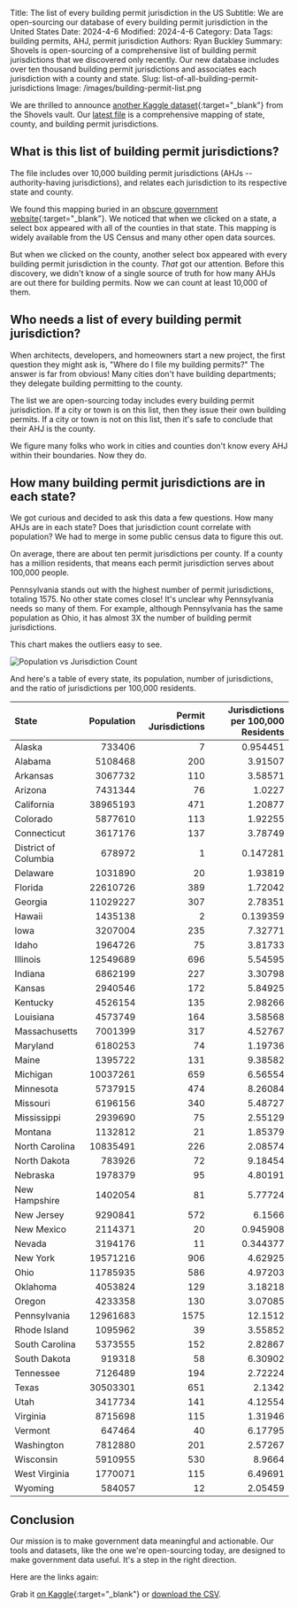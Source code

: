 Title: The list of every building permit jurisdiction in the US
Subtitle: We are open-sourcing our database of every building permit jurisdiction in the United States
Date: 2024-4-6
Modified: 2024-4-6
Category: Data
Tags: building permits, AHJ, permit jurisdiction
Authors: Ryan Buckley
Summary: Shovels is open-sourcing of a comprehensive list of building permit jurisdictions that we discovered only recently. Our new database includes over ten thousand building permit jurisdictions and associates each jurisdiction with a county and state.
Slug: list-of-all-building-permit-jurisdictions
Image: /images/building-permit-list.png


We are thrilled to announce [another Kaggle dataset](https://www.kaggle.com/datasets/rbucks/building-permit-jurisdictions-in-the-united-states){:target="_blank"} from the Shovels vault. Our [latest file]({static}/images/jurisdiction_mappings.csv) is a comprehensive mapping of state, county, and building permit jurisdictions.

## What is this list of building permit jurisdictions?

The file includes over 10,000 building permit jurisdictions (AHJs -- authority-having jurisdictions), and relates each jurisdiction to its respective state and county. 

We found this mapping buried in an [obscure government website](https://socds.huduser.gov/permits/){:target="_blank"}. We noticed that when we clicked on a state, a select box appeared with all of the counties in that state. This mapping is widely available from the US Census and many other open data sources. 

But when we clicked on the county, another select box appeared with every building permit jurisdiction in the county. *That* got our attention. Before this discovery, we didn't know of a single source of truth for how many AHJs are out there for building permits. Now we can count at least 10,000 of them.

## Who needs a list of every building permit jurisdiction? 

When architects, developers, and homeowners start a new project, the first question they might ask is, "Where do I file my building permits?" The answer is far from obvious! Many cities don't have building departments; they delegate building permitting to the county.

The list we are open-sourcing today includes every building permit jurisdiction. If a city or town is on this list, then they issue their own building permits. If a city or town is not on this list, then it's safe to conclude that their AHJ is the county. 

We figure many folks who work in cities and counties don't know every AHJ within their boundaries. Now they do.

## How many building permit jurisdictions are in each state? 

We got curious and decided to ask this data a few questions. How many AHJs are in each state? Does that jurisdiction count correlate with population? We had to merge in some public census data to figure this out. 

On average, there are about ten permit jurisdictions per county. If a county has a million residents, that means each permit jurisdiction serves about 100,000 people. 

Pennsylvania stands out with the highest number of permit jurisdictions, totaling 1575. No other state comes close! It's unclear why Pennsylvania needs so many of them. For example, although Pennsylvania has the same population as Ohio, it has almost 3X the number of building permit jurisdictions. 

This chart makes the outliers easy to see.

![Population vs Jurisdiction Count]({static}/images/jurisdictions-vs-population.png)

And here's a table of every state, its population, number of jurisdictions, and the ratio of jurisdictions per 100,000 residents.

| State                |   Population |   Permit Jurisdictions |   Jurisdictions per 100,000 Residents |
|:---------------------|-------------:|-----------------------:|--------------------------------------:|
| Alaska               |       733406 |                      7 |                              0.954451 |
| Alabama              |      5108468 |                    200 |                              3.91507  |
| Arkansas             |      3067732 |                    110 |                              3.58571  |
| Arizona              |      7431344 |                     76 |                              1.0227   |
| California           |     38965193 |                    471 |                              1.20877  |
| Colorado             |      5877610 |                    113 |                              1.92255  |
| Connecticut          |      3617176 |                    137 |                              3.78749  |
| District of Columbia |       678972 |                      1 |                              0.147281 |
| Delaware             |      1031890 |                     20 |                              1.93819  |
| Florida              |     22610726 |                    389 |                              1.72042  |
| Georgia              |     11029227 |                    307 |                              2.78351  |
| Hawaii               |      1435138 |                      2 |                              0.139359 |
| Iowa                 |      3207004 |                    235 |                              7.32771  |
| Idaho                |      1964726 |                     75 |                              3.81733  |
| Illinois             |     12549689 |                    696 |                              5.54595  |
| Indiana              |      6862199 |                    227 |                              3.30798  |
| Kansas               |      2940546 |                    172 |                              5.84925  |
| Kentucky             |      4526154 |                    135 |                              2.98266  |
| Louisiana            |      4573749 |                    164 |                              3.58568  |
| Massachusetts        |      7001399 |                    317 |                              4.52767  |
| Maryland             |      6180253 |                     74 |                              1.19736  |
| Maine                |      1395722 |                    131 |                              9.38582  |
| Michigan             |     10037261 |                    659 |                              6.56554  |
| Minnesota            |      5737915 |                    474 |                              8.26084  |
| Missouri             |      6196156 |                    340 |                              5.48727  |
| Mississippi          |      2939690 |                     75 |                              2.55129  |
| Montana              |      1132812 |                     21 |                              1.85379  |
| North Carolina       |     10835491 |                    226 |                              2.08574  |
| North Dakota         |       783926 |                     72 |                              9.18454  |
| Nebraska             |      1978379 |                     95 |                              4.80191  |
| New Hampshire        |      1402054 |                     81 |                              5.77724  |
| New Jersey           |      9290841 |                    572 |                              6.1566   |
| New Mexico           |      2114371 |                     20 |                              0.945908 |
| Nevada               |      3194176 |                     11 |                              0.344377 |
| New York             |     19571216 |                    906 |                              4.62925  |
| Ohio                 |     11785935 |                    586 |                              4.97203  |
| Oklahoma             |      4053824 |                    129 |                              3.18218  |
| Oregon               |      4233358 |                    130 |                              3.07085  |
| Pennsylvania         |     12961683 |                   1575 |                             12.1512   |
| Rhode Island         |      1095962 |                     39 |                              3.55852  |
| South Carolina       |      5373555 |                    152 |                              2.82867  |
| South Dakota         |       919318 |                     58 |                              6.30902  |
| Tennessee            |      7126489 |                    194 |                              2.72224  |
| Texas                |     30503301 |                    651 |                              2.1342   |
| Utah                 |      3417734 |                    141 |                              4.12554  |
| Virginia             |      8715698 |                    115 |                              1.31946  |
| Vermont              |       647464 |                     40 |                              6.17795  |
| Washington           |      7812880 |                    201 |                              2.57267  |
| Wisconsin            |      5910955 |                    530 |                              8.9664   |
| West Virginia        |      1770071 |                    115 |                              6.49691  |
| Wyoming              |       584057 |                     12 |                              2.05459  |

## Conclusion

Our mission is to make government data meaningful and actionable. Our tools and datasets, like the one we're open-sourcing today, are designed to make government data useful. It's a step in the right direction. 

Here are the links again: 

Grab it [on Kaggle](https://www.kaggle.com/datasets/rbucks/building-permit-jurisdictions-in-the-united-states){:target="_blank"} or [download the CSV]({static}/images/jurisdiction_mappings.csv).


